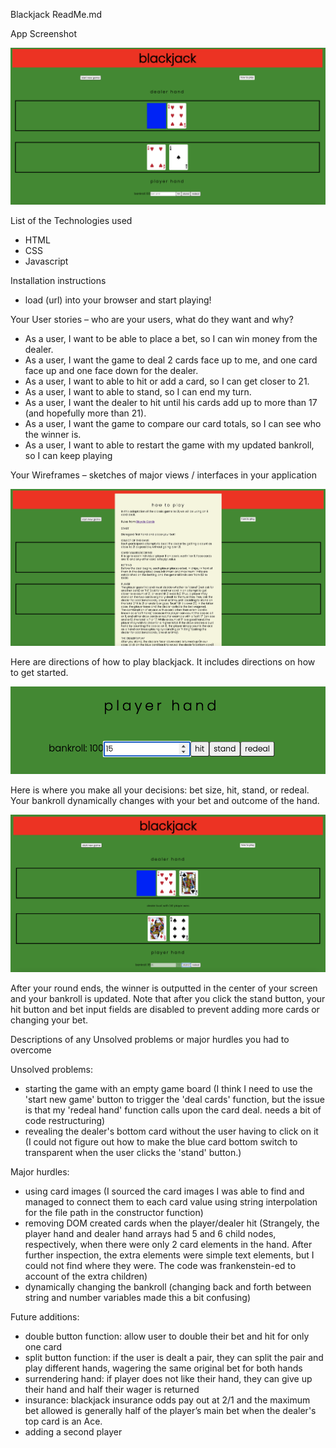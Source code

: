 Blackjack ReadMe.md

App Screenshot

![alt text](appss.png)

List of the Technologies used

- HTML
- CSS
- Javascript

Installation instructions

- load (url) into your browser and start playing!

Your User stories – who are your users, what do they want and why?

- As a user, I want to be able to place a bet, so I can win money from the dealer.
- As a user, I want the game to deal 2 cards face up to me, and one card face up and one face down for the dealer.
- As a user, I want to able to hit or add a card, so I can get closer to 21.
- As a user, I want to able to stand, so I can end my turn.
- As a user, I want the dealer to hit until his cards add up to more than 17 (and hopefully more than 21).
- As a user, I want the game to compare our card totals, so I can see who the winner is.
- As a user, I want to able to restart the game with my updated bankroll, so I can keep playing

Your Wireframes – sketches of major views / interfaces in your application

![alt text](htpmodal.png)

Here are directions of how to play blackjack. It includes directions on how to get started.

![alt text](placebets.png)

Here is where you make all your decisions: bet size, hit, stand, or redeal. Your bankroll dynamically changes with your bet and outcome of the hand.

![alt text](outcome.png)

After your round ends, the winner is outputted in the center of your screen and your bankroll is updated. Note that after you click the stand button, your hit button and bet input fields are disabled to prevent adding more cards or changing your bet.

Descriptions of any Unsolved problems or major hurdles you had to overcome

Unsolved problems:

- starting the game with an empty game board (I think I need to use the 'start new game' button to trigger the 'deal cards' function, but the issue is that my 'redeal hand' function calls upon the card deal. needs a bit of code restructuring)
- revealing the dealer's bottom card without the user having to click on it (I could not figure out how to make the blue card bottom switch to transparent when the user clicks the 'stand' button.)

Major hurdles:

- using card images (I sourced the card images I was able to find and managed to connect them to each card value using string interpolation for the file path in the constructor function)
- removing DOM created cards when the player/dealer hit (Strangely, the player hand and dealer hand arrays had 5 and 6 child nodes, respectively, when there were only 2 card elements in the hand. After further inspection, the extra elements were simple text elements, but I could not find where they were. The code was frankenstein-ed to account of the extra children)
- dynamically changing the bankroll (changing back and forth between string and number variables made this a bit confusing)

Future additions:

- double button function: allow user to double their bet and hit for only one card
- split button function: if the user is dealt a pair, they can split the pair and play different hands, wagering the same original bet for both hands
- surrendering hand: if player does not like their hand, they can give up their hand and half their wager is returned
- insurance: blackjack insurance odds pay out at 2/1 and the maximum bet allowed is generally half of the player’s main bet when the dealer's top card is an Ace.
- adding a second player
